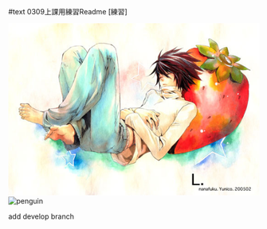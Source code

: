 #text
0309上課用練習Readme
[練習]

![strawberry L](./1669642283.jpg)
![penguin](https://assets.juksy.com/files/articles/99253/800x_100_w-5e7b6ab202092.jpg)

add develop branch
